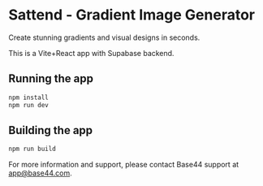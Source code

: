 # Sattend - Gradient Image Generator

Create stunning gradients and visual designs in seconds.

This is a Vite+React app with Supabase backend.

## Running the app

```bash
npm install
npm run dev
```

## Building the app

```bash
npm run build
```

For more information and support, please contact Base44 support at app@base44.com.